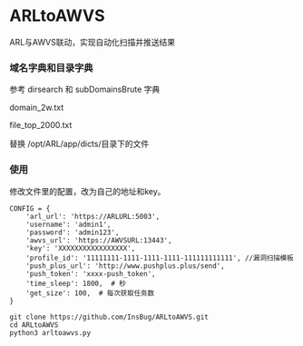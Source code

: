 # ARLtoAWVS
ARL与AWVS联动，实现自动化扫描并推送结果

### 域名字典和目录字典
参考 dirsearch 和 subDomainsBrute 字典

domain_2w.txt

file_top_2000.txt

替换 /opt/ARL/app/dicts/目录下的文件

### 使用
修改文件里的配置，改为自己的地址和key。

```shell
CONFIG = {
    'arl_url': 'https://ARLURL:5003',
    'username': 'admin1',
    'password': 'admin123',
    'awvs_url': 'https://AWVSURL:13443',
    'key': 'XXXXXXXXXXXXXXXXX',
    'profile_id': '11111111-1111-1111-1111-111111111111', //漏洞扫描模板
    'push_plus_url': 'http://www.pushplus.plus/send',
    'push_token': 'xxxx-push_token',
    'time_sleep': 1800,  # 秒
    'get_size': 100,  # 每次获取任务数
}

```
```shell
git clone https://github.com/InsBug/ARLtoAWVS.git
cd ARLtoAWVS
python3 arltoawvs.py
```
